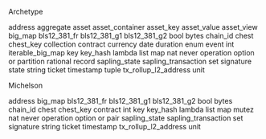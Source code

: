 Archetype

address
aggregate
asset
asset_container
asset_key
asset_value
asset_view
big_map
bls12_381_fr
bls12_381_g1
bls12_381_g2
bool
bytes
chain_id
chest
chest_key
collection
contract
currency
date
duration
enum
event
int
iterable_big_map
key
key_hash
lambda
list
map
nat
never
operation
option
or
partition
rational
record
sapling_state
sapling_transaction
set
signature
state
string
ticket
timestamp
tuple
tx_rollup_l2_address
unit

Michelson

address
big_map
bls12_381_fr
bls12_381_g1
bls12_381_g2
bool
bytes
chain_id
chest
chest_key
contract
int
key
key_hash
lambda
list
map
mutez
nat
never
operation
option
or
pair
sapling_state
sapling_transaction
set
signature
string
ticket
timestamp
tx_rollup_l2_address
unit
